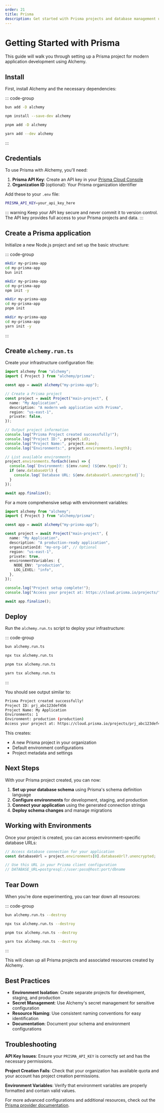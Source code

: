```yaml
---
order: 21
title: Prisma
description: Get started with Prisma projects and database management using Alchemy's Infrastructure-as-Code approach for modern application development.
---
```


# Getting Started with Prisma

This guide will walk you through setting up a Prisma project for modern application development using Alchemy.

## Install

First, install Alchemy and the necessary dependencies:

::: code-group

```sh [bun]
bun add -D alchemy
```

```sh [npm]
npm install --save-dev alchemy
```

```sh [pnpm]
pnpm add -D alchemy
```

```sh [yarn]
yarn add --dev alchemy
```

:::

## Credentials

To use Prisma with Alchemy, you'll need:

1. **Prisma API Key**: Create an API key in your [Prisma Cloud Console](https://cloud.prisma.io)
2. **Organization ID** (optional): Your Prisma organization identifier

Add these to your `.env` file:

```sh
PRISMA_API_KEY=your_api_key_here
```

::: warning
Keep your API key secure and never commit it to version control. The API key provides full access to your Prisma projects and data.
:::

## Create a Prisma application

Initialize a new Node.js project and set up the basic structure:

::: code-group

```sh [bun]
mkdir my-prisma-app
cd my-prisma-app
bun init
```

```sh [npm]
mkdir my-prisma-app
cd my-prisma-app
npm init -y
```

```sh [pnpm]
mkdir my-prisma-app
cd my-prisma-app
pnpm init
```

```sh [yarn]
mkdir my-prisma-app
cd my-prisma-app
yarn init -y
```

:::

## Create `alchemy.run.ts`

Create your infrastructure configuration file:

```ts
import alchemy from "alchemy";
import { Project } from "alchemy/prisma";

const app = await alchemy("my-prisma-app");

// Create a Prisma project
const project = await Project("main-project", {
  name: "My Application",
  description: "A modern web application with Prisma",
  region: "us-east-1",
  private: false,
});

// Output project information
console.log("Prisma Project created successfully!");
console.log("Project ID:", project.id);
console.log("Project Name:", project.name);
console.log("Environments:", project.environments.length);

// List available environments
project.environments.forEach((env) => {
  console.log(`Environment: ${env.name} (${env.type})`);
  if (env.databaseUrl) {
    console.log(`Database URL: ${env.databaseUrl.unencrypted}`);
  }
});

await app.finalize();
```

For a more comprehensive setup with environment variables:

```ts
import alchemy from "alchemy";
import { Project } from "alchemy/prisma";

const app = await alchemy("my-prisma-app");

const project = await Project("main-project", {
  name: "My Application",
  description: "A production-ready application",
  organizationId: "my-org-id", // Optional
  region: "us-east-1",
  private: true,
  environmentVariables: {
    NODE_ENV: "production",
    LOG_LEVEL: "info",
  },
});

console.log("Project setup complete!");
console.log("Access your project at: https://cloud.prisma.io/projects/" + project.id);

await app.finalize();
```

## Deploy

Run the `alchemy.run.ts` script to deploy your infrastructure:

::: code-group

```sh [bun]
bun alchemy.run.ts
```

```sh [npm]
npx tsx alchemy.run.ts
```

```sh [pnpm]
pnpm tsx alchemy.run.ts
```

```sh [yarn]
yarn tsx alchemy.run.ts
```

:::

You should see output similar to:

```sh
Prisma Project created successfully!
Project ID: prj_abc123def456
Project Name: My Application
Environments: 1
Environment: production (production)
Access your project at: https://cloud.prisma.io/projects/prj_abc123def456
```

This creates:
- A new Prisma project in your organization
- Default environment configurations
- Project metadata and settings

## Next Steps

With your Prisma project created, you can now:

1. **Set up your database schema** using Prisma's schema definition language
2. **Configure environments** for development, staging, and production
3. **Connect your application** using the generated connection strings
4. **Deploy schema changes** and manage migrations

## Working with Environments

Once your project is created, you can access environment-specific database URLs:

```ts
// Access database connection for your application
const databaseUrl = project.environments[0].databaseUrl?.unencrypted;

// Use this URL in your Prisma client configuration
// DATABASE_URL=postgresql://user:pass@host:port/dbname
```

## Tear Down

When you're done experimenting, you can tear down all resources:

::: code-group

```sh [bun]
bun alchemy.run.ts --destroy
```

```sh [npm]
npx tsx alchemy.run.ts --destroy
```

```sh [pnpm]
pnpm tsx alchemy.run.ts --destroy
```

```sh [yarn]
yarn tsx alchemy.run.ts --destroy
```

:::

This will clean up all Prisma projects and associated resources created by Alchemy.

## Best Practices

- **Environment Isolation**: Create separate projects for development, staging, and production
- **Secret Management**: Use Alchemy's secret management for sensitive configuration
- **Resource Naming**: Use consistent naming conventions for easy identification
- **Documentation**: Document your schema and environment configurations

## Troubleshooting

**API Key Issues**: Ensure your `PRISMA_API_KEY` is correctly set and has the necessary permissions.

**Project Creation Fails**: Check that your organization has available quota and your account has project creation permissions.

**Environment Variables**: Verify that environment variables are properly formatted and contain valid values.

For more advanced configurations and additional resources, check out the [Prisma provider documentation](/docs/providers/prisma/).